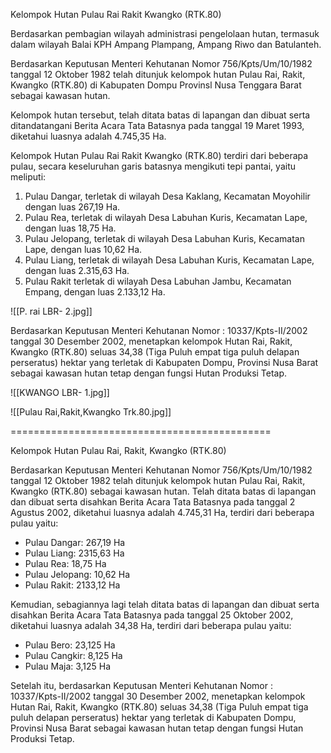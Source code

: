 Kelompok Hutan Pulau Rai Rakit Kwangko (RTK.80)

Berdasarkan pembagian wilayah administrasi pengelolaan hutan, termasuk dalam wilayah Balai KPH Ampang Plampang, Ampang Riwo dan Batulanteh.

Berdasarkan Keputusan Menteri Kehutanan Nomor 756/Kpts/Um/10/1982 tanggal 12 Oktober 1982 telah ditunjuk kelompok hutan Pulau Rai, Rakit, Kwangko (RTK.80) di Kabupaten Dompu Provinsl Nusa Tenggara Barat sebagai kawasan hutan.

Kelompok hutan tersebut, telah ditata batas di lapangan dan dibuat serta ditandatangani Berita Acara Tata Batasnya pada tanggal 19 Maret 1993, diketahui luasnya adalah 4.745,35 Ha.

Kelompok Hutan Pulau Rai Rakit Kwangko (RTK.80) terdiri dari beberapa pulau, secara keseluruhan garis batasnya mengikuti tepi pantai, yaitu meliputi:
1. Pulau Dangar, terletak di wilayah Desa Kaklang, Kecamatan Moyohilir dengan luas 267,19 Ha.
2. Pulau Rea, terletak di wilayah Desa Labuhan Kuris, Kecamatan Lape, dengan luas 18,75 Ha.
3. Pulau Jelopang, terletak di wilayah Desa Labuhan Kuris, Kecamatan Lape, dengan luas 10,62 Ha.
4. Pulau Liang, terletak di wilayah Desa Labuhan Kuris, Kecamatan Lape, dengan luas 2.315,63 Ha.
5. Pulau Rakit terletak di wilayah Desa Labuhan Jambu, Kecamatan Empang, dengan luas 2.133,12 Ha.

![[P. rai  LBR- 2.jpg]]

Berdasarkan Keputusan Menteri Kehutanan Nomor : 10337/Kpts-II/2002 tanggal 30 Desember 2002, menetapkan kelompok Hutan Rai, Rakit, Kwangko (RTK.80) seluas 34,38 (Tiga Puluh empat tiga puluh delapan perseratus) hektar yang terletak di Kabupaten Dompu, Provinsi Nusa Barat sebagai kawasan hutan tetap dengan fungsi Hutan Produksi Tetap.

![[KWANGO   LBR- 1.jpg]]

![[Pulau Rai,Rakit,Kwangko Trk.80.jpg]]



=============================================


Kelompok Hutan Pulau Rai, Rakit, Kwangko (RTK.80)

Berdasarkan Keputusan Menteri Kehutanan Nomor 756/Kpts/Um/10/1982 tanggal 12 Oktober 1982 telah ditunjuk kelompok hutan Pulau Rai, Rakit, Kwangko (RTK.80) sebagai kawasan hutan. Telah ditata batas di lapangan dan dibuat serta disahkan Berita Acara Tata Batasnya pada tanggal 2 Agustus 2002, diketahui luasnya adalah 4.745,31 Ha, terdiri dari beberapa pulau yaitu:
- Pulau Dangar: 267,19 Ha
- Pulau Liang: 2315,63 Ha
- Pulau Rea: 18,75 Ha
- Pulau Jelopang: 10,62 Ha
- Pulau Rakit: 2133,12 Ha

Kemudian, sebagiannya lagi telah ditata batas di lapangan dan dibuat serta disahkan Berita Acara Tata Batasnya pada tanggal 25 Oktober 2002, diketahui luasnya adalah 34,38 Ha, terdiri dari beberapa pulau yaitu:
- Pulau Bero: 23,125 Ha
- Pulau Cangkir: 8,125 Ha
- Pulau Maja: 3,125 Ha

Setelah itu, berdasarkan Keputusan Menteri Kehutanan Nomor : 10337/Kpts-II/2002 tanggal 30 Desember 2002, menetapkan kelompok Hutan Rai, Rakit, Kwangko (RTK.80) seluas 34,38 (Tiga Puluh empat tiga puluh delapan perseratus) hektar yang terletak di Kabupaten Dompu, Provinsi Nusa Barat sebagai kawasan hutan tetap dengan fungsi Hutan Produksi Tetap.
